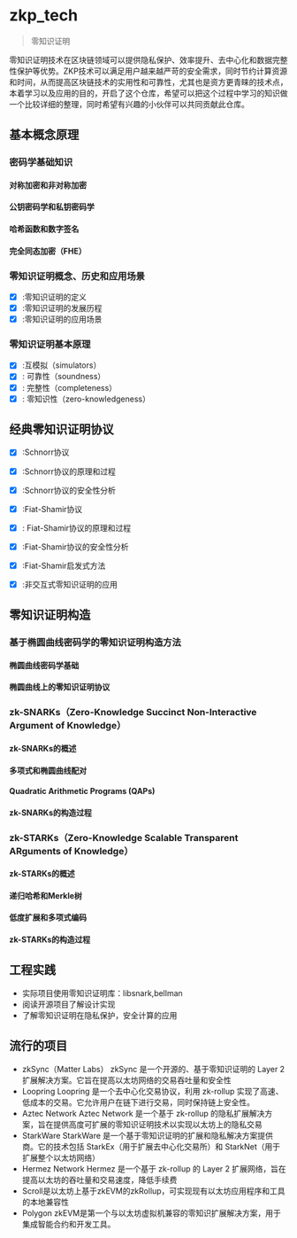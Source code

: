 # zkp_tech
> 零知识证明

零知识证明技术在区块链领域可以提供隐私保护、效率提升、去中心化和数据完整性保护等优势。ZKP技术可以满足用户越来越严苛的安全需求，同时节约计算资源和时间，从而提高区块链技术的实用性和可靠性，尤其也是资方更青睐的技术点，本着学习以及应用的目的，开启了这个仓库，希望可以把这个过程中学习的知识做一个比较详细的整理，同时希望有兴趣的小伙伴可以共同贡献此仓库。

## 基本概念原理
### 密码学基础知识
#### 对称加密和非对称加密
#### 公钥密码学和私钥密码学
#### 哈希函数和数字签名
#### 完全同态加密（FHE）

### 零知识证明概念、历史和应用场景
- [x] :零知识证明的定义
- [x] :零知识证明的发展历程
- [x] :零知识证明的应用场景

### 零知识证明基本原理
- [x] :互模拟（simulators）
- [x] : 可靠性（soundness）
- [x] : 完整性（completeness）
- [x] : 零知识性（zero-knowledgeness）

## 经典零知识证明协议

- [x] :Schnorr协议

- [x] :Schnorr协议的原理和过程

- [x] :Schnorr协议的安全性分析

- [x] :Fiat-Shamir协议
- [x] : Fiat-Shamir协议的原理和过程
- [x] :Fiat-Shamir协议的安全性分析
- [x] :Fiat-Shamir启发式方法
- [x] :非交互式零知识证明的应用

## 零知识证明构造
### 基于椭圆曲线密码学的零知识证明构造方法
#### 椭圆曲线密码学基础
#### 椭圆曲线上的零知识证明协议

### zk-SNARKs（Zero-Knowledge Succinct Non-Interactive Argument of Knowledge）
#### zk-SNARKs的概述
#### 多项式和椭圆曲线配对
#### Quadratic Arithmetic Programs (QAPs)
#### zk-SNARKs的构造过程

### zk-STARKs（Zero-Knowledge Scalable Transparent ARguments of Knowledge）
#### zk-STARKs的概述
#### 递归哈希和Merkle树
#### 低度扩展和多项式编码
#### zk-STARKs的构造过程

## 工程实践

- 实际项目使用零知识证明库：libsnark,bellman
- 阅读开源项目了解设计实现
- 了解零知识证明在隐私保护，安全计算的应用

## 流行的项目

- zkSync（Matter Labs） zkSync 是一个开源的、基于零知识证明的 Layer 2 扩展解决方案。它旨在提高以太坊网络的交易吞吐量和安全性
- Loopring Loopring 是一个去中心化交易协议，利用 zk-rollup 实现了高速、低成本的交易。它允许用户在链下进行交易，同时保持链上安全性。
- Aztec Network Aztec Network 是一个基于 zk-rollup 的隐私扩展解决方案，旨在提供高度可扩展的零知识证明技术以实现以太坊上的隐私交易
- StarkWare StarkWare 是一个基于零知识证明的扩展和隐私解决方案提供商。它的技术包括 StarkEx（用于扩展去中心化交易所）和 StarkNet（用于扩展整个以太坊网络）
- Hermez Network Hermez 是一个基于 zk-rollup 的 Layer 2 扩展网络，旨在提高以太坊的吞吐量和交易速度，降低手续费
- Scroll是以太坊上基于zkEVM的zkRollup，可实现现有以太坊应用程序和工具的本地兼容性
- Polygon zkEVM是第一个与以太坊虚拟机兼容的零知识扩展解决方案，用于集成智能合约和开发工具。

